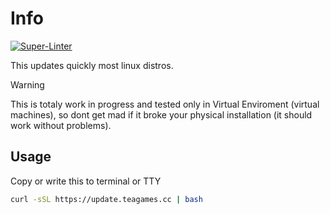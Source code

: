 # Info

[![Super-Linter](https://github.com/RandompelaajaMr/Updater/actions/workflows/super-linter.yml/badge.svg)](https://github.com/marketplace/actions/super-linter)

This updates quickly most linux distros.
> [!WARNING]
> This is totaly work in progress and tested only in Virtual Enviroment (virtual machines), so dont get mad if it broke your physical installation (it should work without problems).

## Usage
Copy or write this to terminal or TTY
```bash
curl -sSL https://update.teagames.cc | bash
```